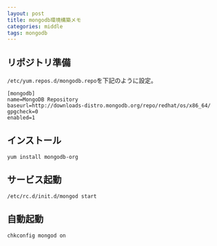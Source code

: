 ```yaml
---
layout: post
title: mongodb環境構築メモ
categories: middle
tags: mongodb
---
```


## リポジトリ準備

`/etc/yum.repos.d/mongodb.repo`を下記のように設定。


```
[mongodb]
name=MongoDB Repository
baseurl=http://downloads-distro.mongodb.org/repo/redhat/os/x86_64/
gpgcheck=0
enabled=1
```

## インストール

```
yum install mongodb-org
```

## サービス起動

```
/etc/rc.d/init.d/mongod start
```

## 自動起動

```
chkconfig mongod on
```






